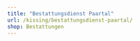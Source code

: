 ```yaml
---
title: "Bestattungsdienst Paartal"
url: /kissing/bestattungsdienst-paartal/
shop: Bestattungen
---
```

